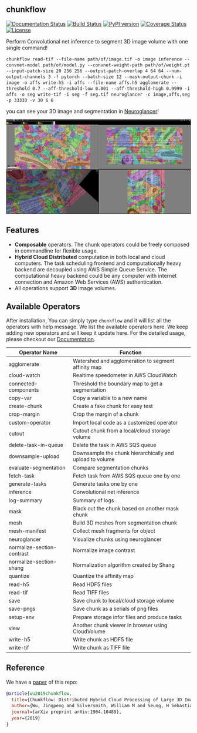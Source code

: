 chunkflow 
----------------------
[![Documentation Status](https://readthedocs.org/projects/pychunkflow/badge/?version=latest)](https://pychunkflow.readthedocs.io/en/latest/?badge=latest)
[![Build Status](https://travis-ci.org/seung-lab/chunkflow.svg?branch=master)](https://travis-ci.org/seung-lab/chunkflow)
[![PyPI version](https://badge.fury.io/py/chunkflow.svg)](https://badge.fury.io/py/chunkflow)
[![Coverage Status](https://coveralls.io/repos/github/seung-lab/chunkflow/badge.svg?branch=master)](https://coveralls.io/github/seung-lab/chunkflow?branch=master)
[![License](https://img.shields.io/badge/License-Apache%202.0-blue.svg)](https://opensource.org/licenses/Apache-2.0)

Perform Convolutional net inference to segment 3D image volume with one single command!

```shell
chunkflow read-tif --file-name path/of/image.tif -o image inference --convnet-model path/of/model.py --convnet-weight-path path/of/weight.pt --input-patch-size 20 256 256 --output-patch-overlap 4 64 64 --num-output-channels 3 -f pytorch --batch-size 12 --mask-output-chunk -i image -o affs write-h5 -i affs --file-name affs.h5 agglomerate --threshold 0.7 --aff-threshold-low 0.001 --aff-threshold-high 0.9999 -i affs -o seg write-tif -i seg -f seg.tif neuroglancer -c image,affs,seg -p 33333 -v 30 6 6
```
you can see your 3D image and segmentation in [Neuroglancer](https://github.com/google/neuroglancer)!

![Image_Segmentation](https://github.com/seung-lab/chunkflow/blob/master/docs/source/_static/image/image_seg.png)



## Features
- **Composable** operators. The chunk operators could be freely composed in commandline for flexible usage.
- **Hybrid Cloud Distributed** computation in both local and cloud computers. The task scheduling frontend and computationally heavy backend are decoupled using AWS Simple Queue Service. The computational heavy backend could be any computer with internet connection and Amazon Web Services (AWS) authentication.
- All operations support **3D** image volumes.

## Available Operators
After installation, You can simply type `chunkflow` and it will list all the operators with help message. We list the available operators here. We keep adding new operators and will keep it update here. For the detailed usage, please checkout our [Documentation](https://pychunkflow.readthedocs.io/en/latest/).

| Operator Name   | Function |
| --------------- | -------- |
| agglomerate     | Watershed and agglomeration to segment affinity map |
| cloud-watch     | Realtime speedometer in AWS CloudWatch |
| connected-components | Threshold the boundary map to get a segmentation |
| copy-var        | Copy a variable to a new name |
| create-chunk    | Create a fake chunk for easy test |
| crop-margin     | Crop the margin of a chunk |
| custom-operator | Import local code as a customized operator |
| cutout          | Cutout chunk from a local/cloud storage volume |
| delete-task-in-queue | Delete the task in AWS SQS queue |
| downsample-upload | Downsample the chunk hierarchically and upload to volume |
| evaluate-segmentation | Compare segmentation chunks |
| fetch-task      | Fetch task from AWS SQS queue one by one |
| generate-tasks  | Generate tasks one by one |
| inference       | Convolutional net inference |
| log-summary     | Summary of logs |
| mask            | Black out the chunk based on another mask chunk |
| mesh            | Build 3D meshes from segmentation chunk |
| mesh-manifest   | Collect mesh fragments for object |
| neuroglancer    | Visualize chunks using neuroglancer |
| normalize-section-contrast | Normalize image contrast |
| normalize-section-shang | Normalization algorithm created by Shang |
| quantize        | Quantize the affinity map |
| read-h5         | Read HDF5 files |
| read-tif        | Read TIFF files |
| save            | Save chunk to local/cloud storage volume |
| save-pngs       | Save chunk as a serials of png files |
| setup-env       | Prepare storage infor files and produce tasks |
| view            | Another chunk viewer in browser using CloudVolume |
| write-h5        | Write chunk as HDF5 file |
| write-tif       | Write chunk as TIFF file |


## Reference
We have a [paper](https://arxiv.org/abs/1904.10489) of this repo: 
```bibtex
@article{wu2019chunkflow,
  title={Chunkflow: Distributed Hybrid Cloud Processing of Large 3D Images by Convolutional Nets},
  author={Wu, Jingpeng and Silversmith, William M and Seung, H Sebastian},
  journal={arXiv preprint arXiv:1904.10489},
  year={2019}
}
```
